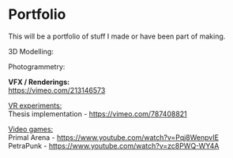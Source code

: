 # Portfolio
This will be a portfolio of stuff I made or have been part of making.

3D Modelling:


Photogrammetry:


<b>VFX / Renderings:</b> <br>
https://vimeo.com/213146573

<u>VR experiments:</u> <br>
Thesis implementation - https://vimeo.com/787408821

<u>Video games:</u> <br>
Primal Arena - https://www.youtube.com/watch?v=Pqj8WenpvIE <br>
PetraPunk - https://www.youtube.com/watch?v=zc8PWQ-WY4A
